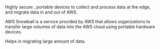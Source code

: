 
Highly secure , portable devices to collect and process data at the edge, and migrate data in and out of AWS.



AWS Snowball is a service provided by AWS that allows organizations to transfer large volumes of data into the AWS cloud using portable hardware devices.


Helps in migrating large amount of data. 
